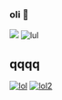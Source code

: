 ### oli 👋
![](https://komarev.com/ghpvc/?username=xNayra&label=Visitas+lul&color=ff69b4)
![lul](https://github-readme-stats.vercel.app/api?username=xNayra&show_icons=true&theme=radical)


## qqqq
[![lol](https://github-readme-stats.vercel.app/api/pin/?username=xNayra&repo=forcebans)](https://github.com/xNayra/forcebans)
[![lol2](https://github-readme-stats.vercel.app/api/pin/?username=xNayra&repo=equationTestTry)](https://github.com/xNayra/equationTestTry)

<!--
**xNayra/xNayra** is a ✨ _special_ ✨ repository because its `README.md` (this file) appears on your GitHub profile.


